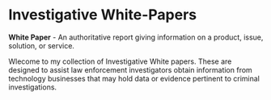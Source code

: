 # Investigative White-Papers  

**White Paper** - An authoritative report giving information on a product, issue, solution, or service.  

Wlecome to my collection of Investigative White papers.  These are designed to assist law enforcement investigators obtain information from technology businesses that may hold data or evidence pertinent to criminal investigations. 
